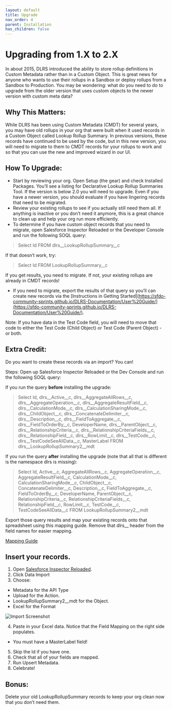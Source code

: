 ```yaml
---
layout: default
title: Upgrade
nav_order: 4
parent: Installation
has_children: false
---
```


# Upgrading from 1.X to 2.X

In about 2015, DLRS introduced the ability to store rollup definitions in Custom Metadata rather than in a Custom Object. This is great news for anyone who wants to use their rollups in a Sandbox or deploy rollups from a Sandbox to Production. You may be wondering: what do you need to do to upgrade from the older version that uses custom objects to the newer version with custom meta data? 

## Why This Matters: 
While DLRS has been using Custom Metadata (CMDT) for several years, you may have old rollups in your org that were built when it used records in a Custom Object called Lookup Rollup Summary. In previous versions, these records have continued to be used by the code, but in this new version, you will need to migrate to them to CMDT records for your rollups to work and so that you can use the new and improved wizard in our UI.

## How To Upgrade: 
- Start by reviewing your org. Open Setup (the gear) and check Installed Packages. You’ll see a listing for Declarative Lookup Rollup Summaries Tool. If the version is below 2.0 you will need to upgrade. Even if you have a newer version, you should evaluate if you have lingering records that need to be migrated.
- Review your existing rollups to see if you actually still need them all. If anything is inactive or you don’t need it anymore, this is a great chance to clean up and help your org run more efficiently.
- To determine if you have custom object records that you need to migrate, open Salesforce Inspector Reloaded or the Developer Console and run the following SOQL query:

> Select Id FROM dlrs__LookupRollupSummary__c 

If that doesn’t work, try:

> Select Id FROM LookupRollupSummary__c

If you get results, you need to migrate. If not, your existing rollups are already in CMDT records!

- If you need to migrate, export the results of that query so you’ll can create new records via the [Instructions in Getting Started](https://sfdo-community-sprints.github.io/DLRS-Documentation/User%20Guide/](https://sfdo-community-sprints.github.io/DLRS-Documentation/User%20Guide/).

Note: If you have data in the Test Code field, you will need to move that code to either the Test Code (Child Object) or Test Code (Parent Object) - or both.


## Extra Credit:

Do you want to create these records via an import? You can!

Steps:
Open up Salesforce Inspector Reloaded or the Dev Console and run the following SOQL query:

If you run the query **before** installing the upgrade:
> Select Id, dlrs__Active__c, dlrs__AggregateAllRows__c, dlrs__AggregateOperation__c, dlrs__AggregateResultField__c, dlrs__CalculationMode__c, dlrs__CalculationSharingMode__c,   dlrs__ChildObject__c, dlrs__ConcatenateDelimiter__c, dlrs__Description__c, dlrs__FieldToAggregate__c, dlrs__FieldToOrderBy__c, DeveloperName, dlrs__ParentObject__c, dlrs__RelationshipCriteria__c, dlrs__RelationshipCriteriaFields__c, dlrs__RelationshipField__c, dlrs__RowLimit__c, dlrs__TestCode__c, dlrs__TestCodeSeeAllData__c, MasterLabel FROM dlrs__LookupRollupSummary2__mdt 

If you run the query **after** installing the upgrade (note that all that is different is the namespace dlrs is missing):
> Select Id, Active__c, AggregateAllRows__c, AggregateOperation__c, AggregateResultField__c, CalculationMode__c, CalculationSharingMode__c, ChildObject__c, ConcatenateDelimiter__c, Description__c, FieldToAggregate__c, FieldToOrderBy__c, DeveloperName, ParentObject__c, RelationshipCriteria__c, RelationshipCriteriaFields__c, RelationshipField__c, RowLimit__c, TestCode__c, TestCodeSeeAllData__c FROM LookupRollupSummary2__mdt 

Export those query results and map your existing records onto that spreadsheet using this mapping guide. Remove that dlrs__ header from the field names for easier mapping.

[Mapping Guide](https://docs.google.com/spreadsheets/d/1RsdTNe3SAtd3GuRarr_ajytwul3--0oYh7zKRij1hbg/edit#gid=224647567)

## Insert your records.
1. Open [Salesforce Inspector Reloaded](https://chromewebstore.google.com/detail/salesforce-inspector-relo/hpijlohoihegkfehhibggnkbjhoemldh).
2. Click Data Import
3. Choose:
- Metadata for the API Type
- Upload for the Action.
- LookupRollupSummary2__mdt for the Object.
- Excel for the Format

![Import Screenshot](https://github.com/SFDO-Community-Sprints/DLRS-Documentation/blob/main/assets/DLRSUpgradeImportScreenshot.png?raw=true)

4. Paste in your Excel data. Notice that the Field Mapping on the right side populates.
- You must have a MasterLabel field!
5. Skip the Id if you have one.
6. Check that all of your fields are mapped.
7. Run Upsert Metadata.
8. Celebrate!

## Bonus:

Delete your old LookupRollupSummary records to keep your org clean now that you don’t need them.
